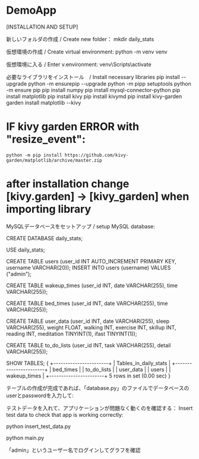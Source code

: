 # DemoApp
[INSTALLATION AND SETUP]

新しいフォルダの作成 / Create new folder：
mkdir daily_stats

仮想環境の作成 / Create virtual environment:
python -m venv venv

仮想環境に入る / Enter v.environment:
venv\Scripts\activate

必要なライブラリをインストール　/ Install necessary libraries
pip install --upgrade
python -m ensurepip --upgrade python -m
pipp setuptools python -m ensure pip
pip install numpy 
pip install mysql-connector-python 
pip install matplotlib 
pip install kivy 
pip install kivymd 
pip install kivy-garden 
garden install matplotlib --kivy 
# IF kivy garden ERROR with "resize_event":
    python -m pip install https://github.com/kivy-garden/matplotlib/archive/master.zip
# after installation change [kivy.garden] -> [kivy_garden] when importing library

MySQLデータベースをセットアップ / setup MySQL database:

CREATE DATABASE daily_stats;

USE daily_stats;

CREATE TABLE users (user_id INT AUTO_INCREMENT PRIMARY KEY, username VARCHAR(20));
INSERT INTO users (username) VALUES ("admin");

CREATE TABLE wakeup_times (user_id INT, date VARCHAR(255), time VARCHAR(255));

CREATE TABLE bed_times (user_id INT, date VARCHAR(255), time VARCHAR(255));

CREATE TABLE user_data (user_id INT, date VARCHAR(255), sleep VARCHAR(255), weight FLOAT, walking INT, exercise INT, skillup INT, reading INT, meditation TINYINT(1), ifast TINYINT(1));

CREATE TABLE to_do_lists (user_id INT, task VARCHAR(255), detail VARCHAR(255));

SHOW TABLES;
{
+-----------------------+
| Tables_in_daily_stats |
+-----------------------+
| bed_times             |
| to_do_lists           |
| user_data             |
| users                 |
| wakeup_times          |
+-----------------------+
5 rows in set (0.00 sec)
}

テーブルの作成が完成であれば、「database.py」のファイルでデータベースのuserとpasswordを入力して:
<!-- def __init__(self):
        self.db = mysql.connector.connect(
            user='',
            password='',
            host='localhost',
            database='daily_stats'
        ) 
-->

テストデータを入れて、アプリケーションが問題なく動くのを確認する：
Insert test data to check that app is working correctly:

python insert_test_data.py

python main.py

「admin」というユーザー名でログインしてグラフを確認
